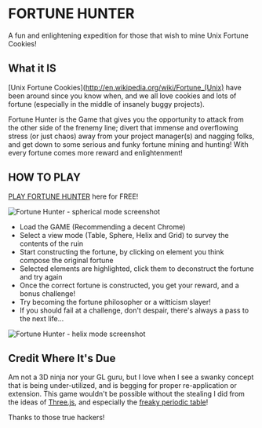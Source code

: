 FORTUNE HUNTER
==============

A fun and enlightening expedition for those that wish to mine Unix Fortune Cookies!


What it IS
-----------

[Unix Fortune Cookies](http://en.wikipedia.org/wiki/Fortune_(Unix) have been around since you know when, and we all love cookies and lots of fortune (especially in the middle of insanely buggy projects). 

Fortune Hunter is the Game that gives you the opportunity to attack from the other side of the frenemy line; divert that immense and overflowing stress (or just chaos) away from your project manager(s) and nagging folks, and get down to some serious and funky fortune mining and hunting! With every fortune comes more reward and enlightenment!

HOW TO PLAY
-------------

[PLAY FORTUNE HUNTER](http://logbots.mobi/fhunter) here for FREE!

![Fortune Hunter - spherical mode screenshot](https://github.com/mcnemesis/fhunter/raw/master/screenshots/FortuneHunter2.png "Fortune Hunter - spherical mode")




* Load the GAME (Recommending a decent Chrome)
* Select a view mode (Table, Sphere, Helix and Grid) to survey the contents of the ruin
* Start constructing the fortune, by clicking on element you think compose the original fortune
* Selected elements are highlighted, click them to deconstruct the fortune and try again
* Once the correct fortune is constructed, you get your reward, and a bonus challenge!
* Try becoming the fortune philosopher or a witticism slayer!
* If you should fail at a challenge, don't despair, there's always a pass to the next life...

![Fortune Hunter - helix mode screenshot](https://github.com/mcnemesis/fhunter/raw/master/screenshots/FortuneHunter.png "Fortune Hunter - helix mode")


Credit Where It's Due
---------------------

Am not a 3D ninja nor your GL guru, but I love when I see a swanky concept that is being under-utilized, and is begging for proper re-application or extension. This game wouldn't be possible without the stealing I did from the ideas of [Three.js](https://github.com/mrdoob/three.js), and especially the [freaky periodic table](https://github.com/mrdoob/three.js/blob/master/examples/css3d_periodictable.html)!

Thanks to those true hackers!

